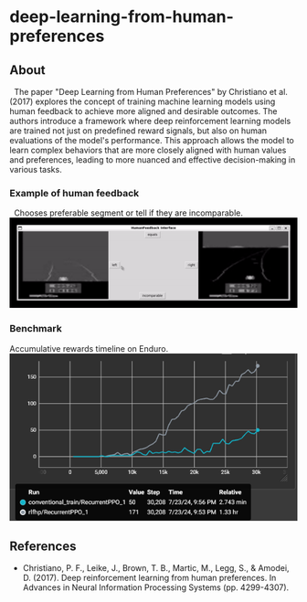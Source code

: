 # deep-learning-from-human-preferences

## About

&nbsp;&nbsp;The paper "Deep Learning from Human Preferences" by Christiano et al. (2017) explores the concept of training machine learning models using human feedback to achieve more aligned and desirable outcomes. The authors introduce a framework where deep reinforcement learning models are trained not just on predefined reward signals, but also on human evaluations of the model's performance. This approach allows the model to learn complex behaviors that are more closely aligned with human values and preferences, leading to more nuanced and effective decision-making in various tasks.

### Example of human feedback

&nbsp;&nbsp;Chooses preferable segment or tell if they are incomparable.
![gif](media/HumanFeedbackInterface.gif)

### Benchmark

Accumulative rewards timeline on Enduro.
![benchmark](media/benchmark.png)

## References
- Christiano, P. F., Leike, J., Brown, T. B., Martic, M., Legg, S., & Amodei, D. (2017). Deep reinforcement learning from human preferences. In Advances in Neural Information Processing Systems (pp. 4299-4307).